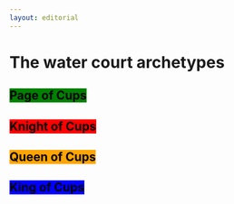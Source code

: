 ```yaml
---
layout: editorial
---
```


# The water court archetypes

## <mark style="background-color:green;">Page of Cups</mark>

## <mark style="background-color:red;">Knight of Cups</mark>

## <mark style="background-color:orange;">Queen of Cups</mark>

## <mark style="background-color:blue;">King of Cups</mark>
